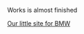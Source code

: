 Works is almost finished

[Our little site for BMW](https://artiomsuqiasyan.github.io/BMW-showRoom/)